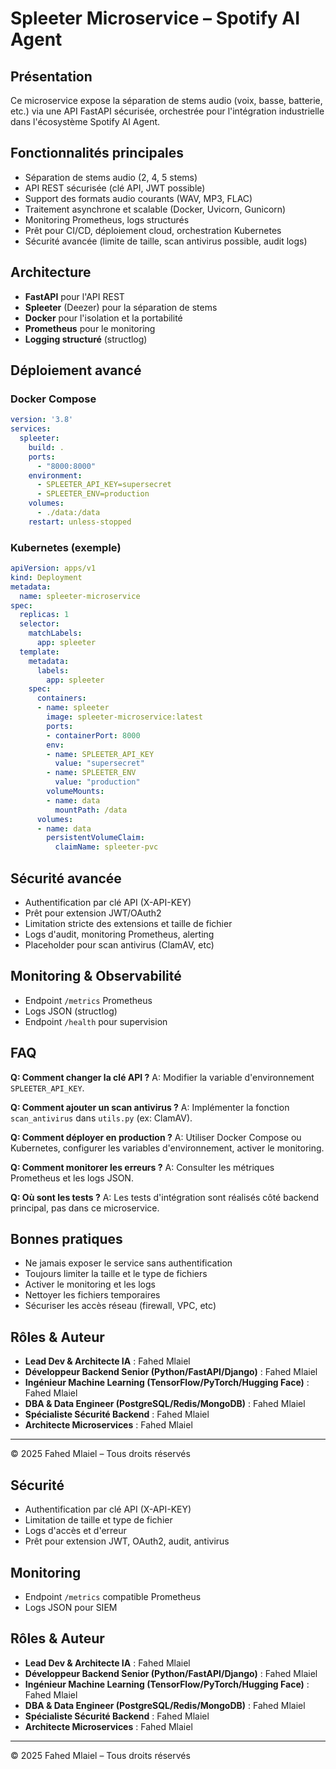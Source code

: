 # Spleeter Microservice – Spotify AI Agent

## Présentation
Ce microservice expose la séparation de stems audio (voix, basse, batterie, etc.) via une API FastAPI sécurisée, orchestrée pour l'intégration industrielle dans l'écosystème Spotify AI Agent.

## Fonctionnalités principales
- Séparation de stems audio (2, 4, 5 stems)
- API REST sécurisée (clé API, JWT possible)
- Support des formats audio courants (WAV, MP3, FLAC)
- Traitement asynchrone et scalable (Docker, Uvicorn, Gunicorn)
- Monitoring Prometheus, logs structurés
- Prêt pour CI/CD, déploiement cloud, orchestration Kubernetes
- Sécurité avancée (limite de taille, scan antivirus possible, audit logs)

## Architecture
- **FastAPI** pour l'API REST
- **Spleeter** (Deezer) pour la séparation de stems
- **Docker** pour l'isolation et la portabilité
- **Prometheus** pour le monitoring
- **Logging structuré** (structlog)


## Déploiement avancé
### Docker Compose
```yaml
version: '3.8'
services:
  spleeter:
    build: .
    ports:
      - "8000:8000"
    environment:
      - SPLEETER_API_KEY=supersecret
      - SPLEETER_ENV=production
    volumes:
      - ./data:/data
    restart: unless-stopped
```

### Kubernetes (exemple)
```yaml
apiVersion: apps/v1
kind: Deployment
metadata:
  name: spleeter-microservice
spec:
  replicas: 1
  selector:
    matchLabels:
      app: spleeter
  template:
    metadata:
      labels:
        app: spleeter
    spec:
      containers:
      - name: spleeter
        image: spleeter-microservice:latest
        ports:
        - containerPort: 8000
        env:
        - name: SPLEETER_API_KEY
          value: "supersecret"
        - name: SPLEETER_ENV
          value: "production"
        volumeMounts:
        - name: data
          mountPath: /data
      volumes:
      - name: data
        persistentVolumeClaim:
          claimName: spleeter-pvc
```

## Sécurité avancée
- Authentification par clé API (X-API-KEY)
- Prêt pour extension JWT/OAuth2
- Limitation stricte des extensions et taille de fichier
- Logs d'audit, monitoring Prometheus, alerting
- Placeholder pour scan antivirus (ClamAV, etc)

## Monitoring & Observabilité
- Endpoint `/metrics` Prometheus
- Logs JSON (structlog)
- Endpoint `/health` pour supervision

## FAQ
**Q: Comment changer la clé API ?**
A: Modifier la variable d'environnement `SPLEETER_API_KEY`.

**Q: Comment ajouter un scan antivirus ?**
A: Implémenter la fonction `scan_antivirus` dans `utils.py` (ex: ClamAV).

**Q: Comment déployer en production ?**
A: Utiliser Docker Compose ou Kubernetes, configurer les variables d'environnement, activer le monitoring.

**Q: Comment monitorer les erreurs ?**
A: Consulter les métriques Prometheus et les logs JSON.

**Q: Où sont les tests ?**
A: Les tests d'intégration sont réalisés côté backend principal, pas dans ce microservice.

## Bonnes pratiques
- Ne jamais exposer le service sans authentification
- Toujours limiter la taille et le type de fichiers
- Activer le monitoring et les logs
- Nettoyer les fichiers temporaires
- Sécuriser les accès réseau (firewall, VPC, etc)

## Rôles & Auteur
- **Lead Dev & Architecte IA** : Fahed Mlaiel
- **Développeur Backend Senior (Python/FastAPI/Django)** : Fahed Mlaiel
- **Ingénieur Machine Learning (TensorFlow/PyTorch/Hugging Face)** : Fahed Mlaiel
- **DBA & Data Engineer (PostgreSQL/Redis/MongoDB)** : Fahed Mlaiel
- **Spécialiste Sécurité Backend** : Fahed Mlaiel
- **Architecte Microservices** : Fahed Mlaiel

---
© 2025 Fahed Mlaiel – Tous droits réservés

## Sécurité
- Authentification par clé API (X-API-KEY)
- Limitation de taille et type de fichier
- Logs d'accès et d'erreur
- Prêt pour extension JWT, OAuth2, audit, antivirus

## Monitoring
- Endpoint `/metrics` compatible Prometheus
- Logs JSON pour SIEM

## Rôles & Auteur
- **Lead Dev & Architecte IA** : Fahed Mlaiel
- **Développeur Backend Senior (Python/FastAPI/Django)** : Fahed Mlaiel
- **Ingénieur Machine Learning (TensorFlow/PyTorch/Hugging Face)** : Fahed Mlaiel
- **DBA & Data Engineer (PostgreSQL/Redis/MongoDB)** : Fahed Mlaiel
- **Spécialiste Sécurité Backend** : Fahed Mlaiel
- **Architecte Microservices** : Fahed Mlaiel

---
© 2025 Fahed Mlaiel – Tous droits réservés
